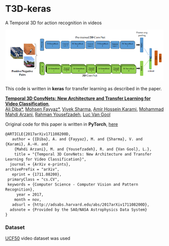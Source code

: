 # T3D-keras
A Temporal 3D for action recognition in videos

![T3D Block Diagram](./model_block_diagram.png "T3D")


This code is written in **keras** for transfer learning as described in the paper.

**[Temporal 3D ConvNets: New Architecture and Transfer Learning for Video Classification](https://arxiv.org/abs/1711.08200)**,
<br>
[Ali Diba\*](http://alidiba67.github.io/),
[Mohsen Fayyaz\*](http://mohsenfayyaz89.github.io/),
[Vivek Sharma](http://vivoutlaw.github.io/),
[Amir Hossein Karami](http://www.sensifai.com),
[Mohammad Mahdi Arzani](http://www.sensifai.com),
[Rahman Yousefzadeh](http://www.sensifai.com),
[Luc Van Gool](https://ic.epfl.ch/page-62394-en.html)
<br>

Original code for this paper is written in **PyTorch**, [here](https://github.com/MohsenFayyaz89/T3D)

```
@ARTICLE{2017arXiv171108200D,
   author = {{Diba}, A. and {Fayyaz}, M. and {Sharma}, V. and {Karami}, A.~H. and 
	{Mahdi Arzani}, M. and {Yousefzadeh}, R. and {Van Gool}, L.},
    title = "{Temporal 3D ConvNets: New Architecture and Transfer Learning for Video Classification}",
  journal = {ArXiv e-prints},
archivePrefix = "arXiv",
   eprint = {1711.08200},
 primaryClass = "cs.CV",
 keywords = {Computer Science - Computer Vision and Pattern Recognition},
     year = 2017,
    month = nov,
   adsurl = {http://adsabs.harvard.edu/abs/2017arXiv171108200D},
  adsnote = {Provided by the SAO/NASA Astrophysics Data System}
}

```

### Dataset
[UCF50](http://crcv.ucf.edu/data/UCF50.rar) video dataset was used
